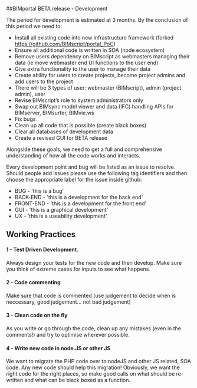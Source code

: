 ##BIMportal BETA release - Development

The period for development is estimated at 3 months. By the conclusion of this period we need to:

* Install all existing code into new infrastructure framework (forked https://github.com/BIMscript/portal_PoC)
* Ensure all additional code is written in SOA (node ecosystem)
* Remove users dependency on BIMscript as webmasters managing their data (ie move webmaster end UI functions to the user end)
* Give extra functionality to the user to manage their data
* Create ability for users to create projects, become project admins and add users to the project
* There will be 3 types of user: webmaster (BIMscript), admin (project admin), user
* Revise BIMscript’s role to system administrators only
* Swap out BIMsync model viewer and data (IFC) handling APIs for BIMserver, BIMsurfer, BIMvie.ws
* Fix bugs
* Clean up all code that is possible (create black boxes)
* Clear all databases of development data
* Create a revised GUI for BETA release

Alongside these goals, we need to get a full and comprehensive understanding of how all the code works and interacts. 

Every development point and bug will be listed as an issue to resolve. Should people add issues please use the following tag identifiers and then choose the appropriate label for the issue inside github:

* BUG - 'this is a bug'
* BACK-END - 'this is a development for the back end'
* FRONT-END - 'this is a development for the front end'
* GUI - 'this is a graphical development'
* UX - 'this is a useability development'

## Working Practices

#### 1 - Test Driven Development.

Always design your tests for the new code and then develop. Make sure you think of extreme cases for inputs to see what happens.

#### 2 - Code commenting

Make sure that code is commented (use judgement to decide when is neccessary, good judgement... not bad judgement)

#### 3 - Clean code on the fly

As you write or go through the code, clean up any mistakes (even in the comments!) and try to optimise wherever possible.

#### 4 - Write new code in node.JS or other JS

We want to migrate the PHP code over to nodeJS and other JS related, SOA code. Any new code should help this migration! Obviously, we want the right code for the right places, so make good calls on what should be re-written and what can be black boxed as a function.
